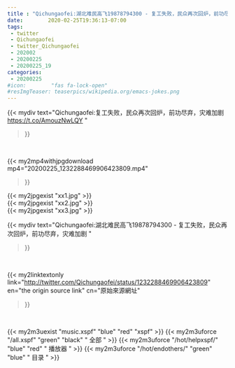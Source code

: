 ```yaml
---
title : "Qichungaofei:湖北难民高飞19878794300 - 复工失败，民众再次回炉，前功尽弃，灾难加剧 "
date:        2020-02-25T19:36:13-07:00
tags:
 - twitter
 - Qichungaofei
 - twitter_Qichungaofei
 - 202002
 - 20200225
 - 20200225_19
categories:
 - 20200225
#icon:        "fas fa-lock-open"
#resImgTeaser: teaserpics/wikipedia.org/emacs-jokes.png
---
```


{{< mydiv text="Qichungaofei:复工失败，民众再次回炉，前功尽弃，灾难加剧 https://t.co/AmouzNwLQY "
>}}
<br>


{{< my2mp4withjpgdownload mp4="20200225_1232288469906423809.mp4"
>}}

{{< my2jpgexist "xx1.jpg" >}}<br>
{{< my2jpgexist "xx2.jpg" >}}<br>
{{< my2jpgexist "xx3.jpg" >}}<br>



{{< mydiv text="Qichungaofei:湖北难民高飞19878794300 - 复工失败，民众再次回炉，前功尽弃，灾难加剧 "
>}}
<br>

{{< my2linktextonly link="http://twitter.com/Qichungaofei/status/1232288469906423809"
en="the origin source link" cn="原始來源網址"
>}}


<br>

{{< my2m3uexist "music.xspf"        "blue"   "red"    "xspf" >}} {{< my2m3uforce "/all.xspf"         "green"  "black"  " 全部 " >}} {{< my2m3uforce "/hot/helpxspf/"    "blue"   "red"    " 播放器 " >}} {{< my2m3uforce "/hot/endothers/"   "green"  "blue"   " 目录 " >}} 
